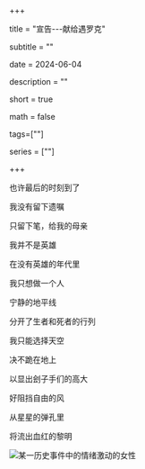 +++

title = "宣告---献给遇罗克"

subtitle = ""

date = 2024-06-04

description = ""

short = true

math = false

tags=[""]

series = [""]

+++

也许最后的时刻到了  

我没有留下遗嘱  

只留下笔，给我的母亲  

我并不是英雄  

在没有英雄的年代里

我只想做一个人  


宁静的地平线  

分开了生者和死者的行列  

我只能选择天空  

决不跪在地上  

以显出刽子手们的高大  

好阻挡自由的风  


从星星的弹孔里  

将流出血红的黎明  


![某一历史事件中的情绪激动的女性](/img/pics/1.jpg)